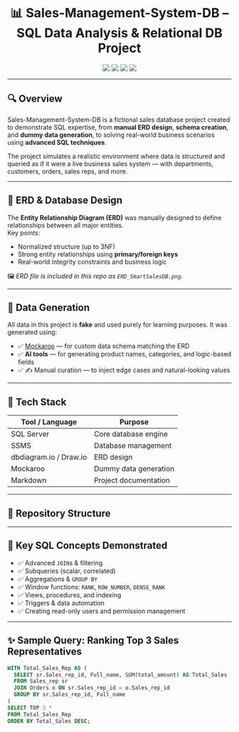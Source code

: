 
<h1 align="center">📊 Sales-Management-System-DB – SQL Data Analysis & Relational DB Project</h1>

<p align="center">
  <img src="https://img.shields.io/badge/SQL-Server-blue?style=flat-square" />
  <img src="https://img.shields.io/badge/Mockaroo-Fake%20Data-green?style=flat-square" />
  <img src="https://img.shields.io/badge/AI%20Assisted-Yes-purple?style=flat-square" />
  <img src="https://img.shields.io/badge/Status-Completed-brightgreen?style=flat-square" />
</p>

---

## 🔍 Overview

Sales-Management-System-DB is a fictional sales database project created to demonstrate SQL expertise, from **manual ERD design**, **schema creation**, and **dummy data generation**, to solving real-world business scenarios using **advanced SQL techniques**.

The project simulates a realistic environment where data is structured and queried as if it were a live business sales system — with departments, customers, orders, sales reps, and more.

---

## 📐 ERD & Database Design

The **Entity Relationship Diagram (ERD)** was manually designed to define relationships between all major entities.  
Key points:

- Normalized structure (up to 3NF)
- Strong entity relationships using **primary/foreign keys**
- Real-world integrity constraints and business logic

🖼️ *ERD file is included in this repo as `ERD_SmartSalesDB.png`.*

---

## 🧪 Data Generation

All data in this project is **fake** and used purely for learning purposes. It was generated using:

- ✅ [Mockaroo](https://mockaroo.com/) — for custom data schema matching the ERD
- ✅ **AI tools** — for generating product names, categories, and logic-based fields
- ✅ ✍️ Manual curation — to inject edge cases and natural-looking values

---

## 🧰 Tech Stack

| Tool / Language | Purpose |
|-----------------|---------|
| SQL Server       | Core database engine |
| SSMS             | Database management |
| dbdiagram.io / Draw.io | ERD design |
| Mockaroo         | Dummy data generation |
| Markdown         | Project documentation |

---

## 📁 Repository Structure















---

## 🎯 Key SQL Concepts Demonstrated

- ✅ Advanced `JOIN`s & filtering
- ✅ Subqueries (scalar, correlated)
- ✅ Aggregations & `GROUP BY`
- ✅ Window functions: `RANK`, `ROW_NUMBER`, `DENSE_RANK`
- ✅ Views, procedures, and indexing
- ✅ Triggers & data automation
- ✅ Creating read-only users and permission management

---

## ✨ Sample Query: Ranking Top 3 Sales Representatives

```sql
WITH Total_Sales_Rep AS (
  SELECT sr.Sales_rep_id, Full_name, SUM(total_amount) AS Total_Sales
  FROM Sales_rep sr
  JOIN Orders o ON sr.Sales_rep_id = o.Sales_rep_id
  GROUP BY sr.Sales_rep_id, Full_name
)
SELECT TOP 3 * 
FROM Total_Sales_Rep 
ORDER BY Total_Sales DESC;

